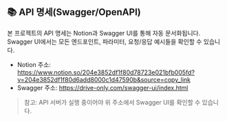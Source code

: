 ## 📚 API 명세(Swagger/OpenAPI)

본 프로젝트의 API 명세는 Notion과 Swagger UI를 통해 자동 문서화됩니다.
Swagger UI에서는 모든 엔드포인트, 파라미터, 요청/응답 예시들을 확인할 수 있습니다.
- Notion 주소: https://www.notion.so/204e3852df1f80d78723e021bfb005fd?v=204e3852df1f80d6add8000c1d47590b&source=copy_link
- Swagger 주소: https://drive-only.com/swagger-ui/index.html

> 참고: API 서버가 실행 중이어야 위 주소에서 Swagger UI를 확인할 수 있습니다.
